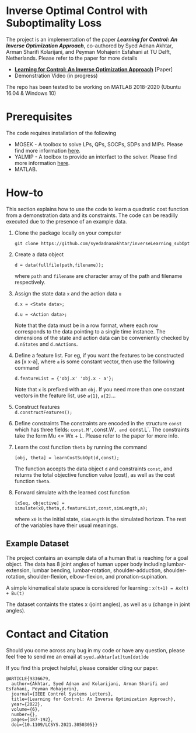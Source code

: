 # Inverse Optimal Control with Suboptimality Loss
The project is an implementation of the paper **_Learning for Control: An Inverse Optimization Approach_**, co-authored by Syed Adnan Akhtar, Arman Sharifi Kolarijani, and Peyman Mohajerin Esfahani at TU Delft, Netherlands. Please refer to the paper for more details

- **[Learning for Control: An Inverse Optimization Approach](https://ieeexplore.ieee.org/document/9336679)** [Paper]
- Demonstration Video (in progress)

The repo has been tested to be working on MATLAB 2018-2020 (Ubuntu 16.04 & Windows 10)

# Prerequisites
The code requires installation of the following 
- MOSEK - A toolbox to solve LPs, QPs, SOCPs, SDPs and MIPs. Please find more information [here](https://www.mosek.com/).
- YALMIP - A toolbox to provide an interfact to the solver. Please find more information [here](https://yalmip.github.io/).
- MATLAB.

# How-to
This section explains how to use the code to learn a quadratic cost function from a demonstration data and its constraints. The code can be readilly executed due to the presence of an example data. 

1. Clone the package locally on your computer 

   `git clone https://github.com/syedadnanakhtar/inverseLearning_subOpt`

2. Create a data object 

   `d = data(fullfile(path,filename));`
   
   where `path` and `filename` are character array of the path and filename respectively.

3.  Assign the state data `x` and the action data `u`

    `d.x = <State data>;`
   
    `d.u = <Action data>;`
   
    Note that the data must be in a row format, where each row corresponds to the data pointing to a single time instance. The dimensions of the state and action data can be conveniently checked by `d.nStates` and `d.nActions`.
   
4. Define a feature list. For eg, if you want the features to be constructed as [x x-a], where `a` is some constant vector, then use the following command

   `d.featureList = {'obj.x' 'obj.x - a'};`
   
   Note that `x` is prefixed with an `obj`. If you need more than one constant vectors in the feature list, use `a{1}`, `a{2]`...
   
5. Construct features  
   `d.constructFeatures();`
  
6. Define constraints
   The constraints are encoded in the structure `const` which has three fields: `const.M',`const.W`, and `const.L`. The constraints take the form Mu <= Wx + L. Please refer to the paper for more info. 
   
7. Learn the cost function `theta` by running the command 

   `[obj, theta] = learnCostSubOpt(d,const);`
   
   The function accepts the data object `d` and constraints `const`, and returns the total objective function value (cost), as well as the cost function `theta`.
   
 8. Forward simulate with the learned cost function
 
    `[xSeq, objective] = simulate(x0,theta,d.featureList,const,simLength,a);`
    
    where `x0` is the initial state, `simLength` is the simulated horizon. The rest of the variables have their usual meanings. 
    
    
 ## Example Dataset
 The project contains an example data of a human that is reaching for a goal object. The data has 8 joint angles of human upper body including lumbar-extension, lumbar bending, lumbar-rotation, shoulder-adduction, shoulder-rotation, shoulder-flexion, elbow-flexion, and pronation-supination.
 
 A simple kinematical state space is considered for learning : `x(t+1) = Ax(t) + Bu(t)`
 
 The dataset containts the states x (joint angles), as well as u (change in joint angles). 


# Contact and Citation

Should you come across any bug in my code or have any question, please feel free to send me an email at `syed.akhtar[at]tum[dot]de`




If you find this project helpful, please consider citing our paper.
```
@ARTICLE{9336679,
  author={Akhtar, Syed Adnan and Kolarijani, Arman Sharifi and Esfahani, Peyman Mohajerin},
  journal={IEEE Control Systems Letters}, 
  title={Learning for Control: An Inverse Optimization Approach}, 
  year={2022},
  volume={6},
  number={},
  pages={187-192},
  doi={10.1109/LCSYS.2021.3050305}}
```

